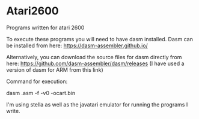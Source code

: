 # Atari2600
Programs written for atari 2600

To execute these programs you will need to have dasm installed. Dasm can be installed from here: https://dasm-assembler.github.io/

Alternatively, you can download the source files for dasm directly from here: https://github.com/dasm-assembler/dasm/releases (I have used a version of dasm for ARM from this link)


Command for execution:

dasm <filename>.asm -f -v0 -ocart.bin

I'm using stella as well as the javatari emulator for running the programs I write.
  
